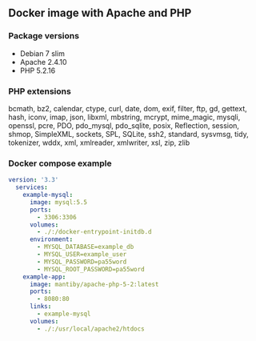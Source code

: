 ## Docker image with Apache and PHP


### Package versions

- Debian 7 slim
- Apache 2.4.10
- PHP 5.2.16


### PHP extensions

bcmath, bz2, calendar, ctype, curl, date, dom, exif, filter, ftp,
gd, gettext, hash, iconv, imap, json, libxml, mbstring, mcrypt,
mime_magic, mysqli, openssl, pcre, PDO, pdo_mysql, pdo_sqlite,
posix, Reflection, session, shmop, SimpleXML, sockets, SPL,
SQLite, ssh2, standard, sysvmsg, tidy, tokenizer, wddx,
xml, xmlreader, xmlwriter, xsl, zip, zlib


### Docker compose example

```yaml
version: '3.3'
  services:
    example-mysql:
      image: mysql:5.5
      ports:
        - 3306:3306
      volumes:
        - ./:/docker-entrypoint-initdb.d
      environment:
        - MYSQL_DATABASE=example_db
        - MYSQL_USER=example_user
        - MYSQL_PASSWORD=pa55word
        - MYSQL_ROOT_PASSWORD=pa55word
    example-app:
      image: mantiby/apache-php-5-2:latest
      ports:
        - 8080:80
      links:
        - example-mysql
      volumes:
        - ./:/usr/local/apache2/htdocs
```
